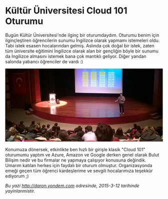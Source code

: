 # Kültür Üniversitesi Cloud 101 Oturumu
Bugün Kültür Üniversitesi'nde ilginç bir oturumdaydım. Oturumu benim için ilginçleştiren öğrencilerin sunumu İngilizce olarak yapmamı istemeleri oldu. Tabi istek esasen hocalarından gelmiş. Aslında çok doğal bir istek, zaten tüm üniversite eğitimini İngilizce olarak alan bir gençliğin böyle bir sunumu da İngilizce almasını istemek bana çok mantıklı geliyor. Diğer yandan salonda yabancı öğrenciler de vardı :) 

![Kültür Üniversitesi - Cloud 101 Oturumu](media/Kultur_Universitesi_Cloud_101_Oturumu/kultur_uni.jpg)

Konumuza dönersek, etkinlikte ben hızlı bir girişle klasik "Cloud 101" oturumumu yaptım ve Azure, Amazon ve Google derken genel olarak Bulut Bilişim nedir ve bu firmalar ne yapmaya çalışıyor konusuna değindik. Umarım katılan herkes için faydalı bir oturum olmuştur. Organizasyonda emeği geçen tüm öğrenci kardeşlerime ve sevgili hocalarımıza teşekkür ediyorum ;)

*Bu yazi http://daron.yondem.com adresinde, 2015-3-12 tarihinde yayinlanmistir.*
